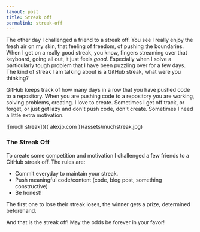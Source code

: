```yaml
---
layout: post
title: Streak off
permalink: streak-off
---
```


The other day I challenged a friend to a streak off. You see I really enjoy the fresh air on my skin, that feeling of freedom, of pushing the boundaries. When I get on a really good streak, you know, fingers streaming over that keyboard, going all out, it just feels *good*. Especially when I solve a particularly tough problem that I have been puzzling over for a few days. The kind of streak I am talking about is a GitHub streak, what were you thinking?  

GitHub keeps track of how many days in a row that you have pushed code to a repository. When you are pushing code to a repository you are working, solving problems, creating. I love to create. Sometimes I get off track, or forget, or just get lazy and don't push code, don't create. Sometimes I need a little extra motivation.  

![much streak]({{ alexjp.com }}/assets/muchstreak.jpg)  

### The Streak Off  

To create some competition and motivation I challenged a few friends to a GitHub streak off. The rules are:  

- Commit everyday to maintain your streak.
- Push meaningful code/content (code, blog post, something constructive)
- Be honest!  

The first one to lose their streak loses, the winner gets a prize, determined beforehand.  

And that is the streak off! May the odds be forever in your favor!
